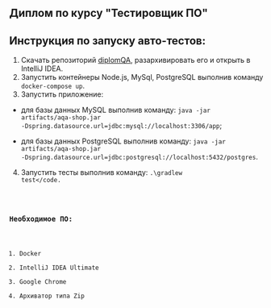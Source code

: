 ## Диплом по курсу "Тестировщик ПО"

## Инструкция по запуску авто-тестов:
1. Скачать репозиторий [diplomQA](https://github.com/OlgaStash/diplomQA.git), разархивировать его и открыть в IntelliJ IDEA.
2. Запустить контейнеры Node.js, MySql, PostgreSQL выполнив команду  <code>docker-compose up</code>.
3. Запустить приложение:
- для базы данных MySQL выполнив команду:  <code>java -jar artifacts/aqa-shop.jar -Dspring.datasource.url=jdbc:mysql://localhost:3306/app</code>;

- для базы данных PostgreSQL выполнив команду:  <code>java -jar artifacts/aqa-shop.jar -Dspring.datasource.url=jdbc:postgresql://localhost:5432/postgres</code>.
4. Запустить тесты выполнив команду: <code>.\gradlew test</code.

### Необходимое ПО:
1. Docker 
2. IntelliJ IDEA Ultimate
3. Google Chrome
4. Архиватор типа Zip
